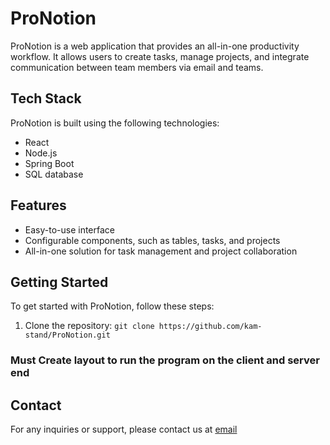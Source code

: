 # ProNotion

ProNotion is a web application that provides an all-in-one productivity workflow. It allows users to create tasks, manage projects, and integrate communication between team members via email and teams.

## Tech Stack

ProNotion is built using the following technologies:

- React
- Node.js
- Spring Boot
- SQL database

## Features

- Easy-to-use interface
- Configurable components, such as tables, tasks, and projects
- All-in-one solution for task management and project collaboration

## Getting Started

To get started with ProNotion, follow these steps:

1. Clone the repository: `git clone https://github.com/kam-stand/ProNotion.git`

### Must Create layout to run the program on the client and server end

## Contact

For any inquiries or support, please contact us at [email](kh84590@gmail.com)
